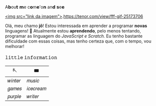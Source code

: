 
A𝗯ou𝘁 𝗺e c𝗼m𝗲'o𝗻 an𝗱 𝘀e𝗲

<a href=””><img src=”link da imagem”></img></a>.https://tenor.com/view/fff-gif-25173706

Olá, meu chamo **jô**! Estou interessada em aprender a programar **novas** linguagens! 🌱 Atualmente estou **aprendendo**, pelo menos tentando, programar as linguagem do *JavaScript e Scratch.*
Eu tenho bastante dificuldade com essas coisas, mas tenho certeza que, com o tempo, vou melhorar!

#### 𝚕𝚒𝚝𝚝𝚕𝚎 𝚒𝚗𝚏𝚘𝚛𝚖𝚊𝚝𝚒𝚘𝚗 
| 🪡| 🎟|
| ------ | ------ |
|𝑤𝑖𝑛𝑡𝑒𝑟|𝑚𝑢𝑠𝑖𝑐|
|𝑔𝑎𝑚𝑒𝑠|𝑖𝑐𝑒𝑐𝑟𝑒𝑎𝑚|
|𝑝𝑢𝑟𝑝𝑙𝑒|𝑤𝑟𝑖𝑡𝑒𝑟|

<!---
jenniedoblackpink/jenniedoblackpink is a ✨ special ✨ repository because its `README.md` (this file) appears on your GitHub profile.
You can click the Preview link to take a look at your changes.
--->
